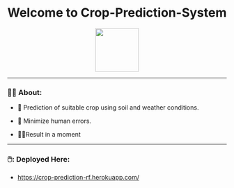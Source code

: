 
<h1 align="center">Welcome to Crop-Prediction-System</h1><div id="header" align="center">
  
  <img src="https://media.giphy.com/media/MBcoOvZdZVURXPedwC/giphy.gif" width="100"/>
</div>


---
### :woman_technologist: About: 
- 🍁 Prediction of suitable crop using soil and weather conditions.

- :seedling: Minimize human errors.

- 🧑‍🌾Result in a moment
---
### 🖱️: Deployed Here:
-  https://crop-prediction-rf.herokuapp.com/
